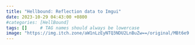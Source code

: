 ```yaml
---
title: "Hellbound: Reflection data to Imgui"
date: 2023-10-29 04:43:00 +0800
#categories: [HellBound]
tags: []     # TAG names should always be lowercase
image: "https://img.itch.zone/aW1nLzEyNTQ3NDU2LnBuZw==/original/MBt6e9.png"
---
```

